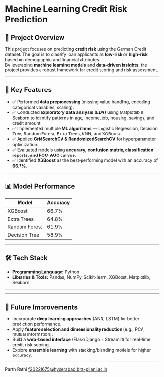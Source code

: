 # Machine Learning Credit Risk Prediction  

## 📖 Project Overview  
This project focuses on predicting **credit risk** using the German Credit dataset. The goal is to classify loan applicants as **low-risk** or **high-risk** based on demographic and financial attributes.  
By leveraging **machine learning models** and **data-driven insights**, the project provides a robust framework for credit scoring and risk assessment.  

---

## 🚀 Key Features  
- ✅ Performed **data preprocessing** (missing value handling, encoding categorical variables, scaling).  
- ✅ Conducted **exploratory data analysis (EDA)** using Matplotlib & Seaborn to identify patterns in age, income, job, housing, savings, and credit amount.  
- ✅ Implemented multiple **ML algorithms** — Logistic Regression, Decision Tree, Random Forest, Extra Trees, KNN, and XGBoost.  
- ✅ Applied **GridSearchCV & RandomizedSearchCV** for hyperparameter optimization.  
- ✅ Evaluated models using **accuracy, confusion matrix, classification reports, and ROC-AUC curves**.  
- ✅ Identified **XGBoost** as the best-performing model with an accuracy of **66.7%**.  

---

## 📊 Model Performance  
| Model              | Accuracy |
|--------------------|----------|
| XGBoost            | 66.7%    |
| Extra Trees        | 64.8%    |
| Random Forest      | 61.9%    |
| Decision Tree      | 58.9%    |

---

## 🛠️ Tech Stack  
- **Programming Language:** Python  
- **Libraries & Tools:** Pandas, NumPy, Scikit-learn, XGBoost, Matplotlib, Seaborn  

---


---

## 🔮 Future Improvements  
- Incorporate **deep learning approaches** (ANN, LSTM) for better prediction performance.  
- Apply **feature selection and dimensionality reduction** (e.g., PCA, mutual information).  
- Build a **web-based interface** (Flask/Django + Streamlit) for real-time credit risk scoring.  
- Explore **ensemble learning** with stacking/blending models for higher accuracy.  

---

Parth Rathi
f20221675@hyderabad.bits-pilani.ac.in
